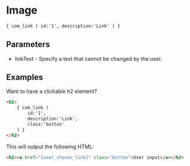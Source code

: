 Image
=====

```xml
{ com_link ( id:'1', description:'Link' ) }
```

Parameters
----------

* linkText - Specify a text that cannot be changed by the user.


Examples
--------

Want to have a clickable h2 element?

```html
<h2>
	{ com_link ( 
		id:'1', 
		description:'Link', 
		class:'button'
	) }
</h2>
```

This will output the following HTML:

```html
<h2><a href="[user_chosen_link]" class="button">User input</a></h2>
```
